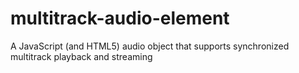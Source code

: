 # multitrack-audio-element
A JavaScript (and HTML5) audio object that supports synchronized multitrack playback and streaming
